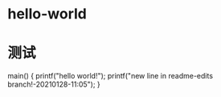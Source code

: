 # hello-world
# 测试

main()
{
printf("hello world!");
printf("new line in readme-edits branch!-20210128-11:05");
}

